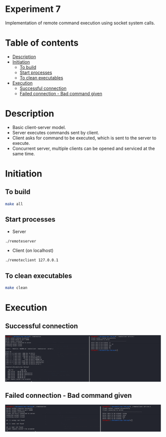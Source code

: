 <!-- omit in toc -->
# Experiment 7
Implementation of remote command execution using socket system calls.

<!-- omit in toc -->
# Table of contents
- [Description](#description)
- [Initiation](#initiation)
  - [To build](#to-build)
  - [Start processes](#start-processes)
  - [To clean executables](#to-clean-executables)
- [Execution](#execution)
  - [Successful connection](#successful-connection)
  - [Failed connection - Bad command given](#failed-connection---bad-command-given)

# Description
- Basic client-server model.
- Server executes commands sent by client.
- Client asks for command to be executed, which is sent to the server to execute.
- Concurrent server, multiple clients can be opened and serviced at the same time.

# Initiation

## To build
```bash
make all
```

## Start processes
- Server
```bash
./remoteserver
```

- Client (on localhost)
```bash
./remoteclient 127.0.0.1
```

## To clean executables
```bash
make clean
```

# Execution

## Successful connection
![Success](../images/e7-success.png)

## Failed connection - Bad command given
![Bad Command](../images/e7-fail.png)